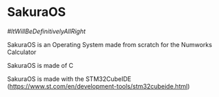 # SakuraOS
*#ItWillBeDefinitivelyAllRight*

SakuraOS is an Operating System made from scratch for the Numworks Calculator

SakuraOS is made of C

SakuraOS is made with the STM32CubeIDE (https://www.st.com/en/development-tools/stm32cubeide.html)

